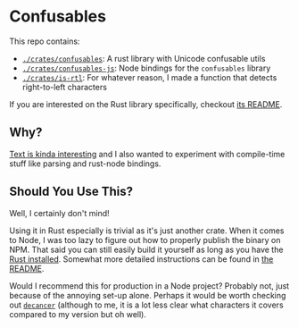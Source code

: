 # Confusables

This repo contains:

- [`./crates/confusables`](./crates/confusables): A rust library with Unicode confusable utils
- [`./crates/confusables-js`](./crates/confusables-js): Node bindings for the `confusables` library
- [`./crates/is-rtl`](./crates/is-rtl): For whatever reason, I made a function that detects
  right-to-left characters

If you are interested on the Rust library specifically, checkout
[its README](./crates/confusables/README.md).

## Why?

[Text is kinda interesting](https://youtu.be/_mZBa3sqTrI) and I also wanted to experiment with
compile-time stuff like parsing and rust-node bindings.

## Should You Use This?

Well, I certainly don't mind!

Using it in Rust especially is trivial as it's just another crate. When it comes to Node, I was
too lazy to figure out how to properly publish the binary on NPM. That said you can still easily
build it yourself as long as you have the [Rust installed](https://www.rust-lang.org/tools/install).
Somewhat more detailed instructions can be found in [the README](./crates/confusables-js/README.md).

Would I recommend this for production in a Node project? Probably not, just because of the annoying
set-up alone. Perhaps it would be worth checking out
[`decancer`](https://github.com/null8626/decancer) (although to me, it is a lot less clear what
characters it covers compared to my version but oh well).
